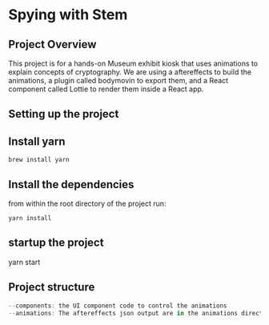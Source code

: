 # Spying with Stem

## Project Overview

This project is for a hands-on Museum exhibit kiosk that uses animations to explain concepts of cryptography. We are using a aftereffects to build the animations, a plugin called bodymovin to export them, and a React component called Lottie to render them inside a React app.

## Setting up the project

## Install yarn

```shell
brew install yarn
```

## Install the dependencies

from within the root directory of the project run:

```shell
yarn install
```

## startup the project

yarn start

## Project structure

```javascript
--components: the UI component code to control the animations
--animations: The aftereffects json output are in the animations directory
```
